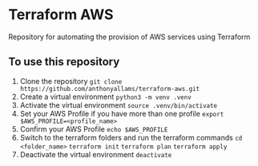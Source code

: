 # Terraform AWS

Repository for automating the provision of AWS services using Terraform

## To use this repository

1. Clone the repository
   `git clone https://github.com/anthonyallams/terraform-aws.git`
2. Create a virtual environment
   `python3 -m venv .venv`
3. Activate the virtual environment
   `source .venv/bin/activate`
4. Set your AWS Profile if you have more than one profile
   `export $AWS_PROFILE=<profile_name>`
5. Confirm your AWS Profile
   `echo $AWS_PROFILE`
6. Switch to the terraform folders and run the terraform commands
   `cd <folder_name>`
   `terraform init`
   `terraform plan`
   `terraform apply`
7. Deactivate the virtual environment
   `deactivate`
